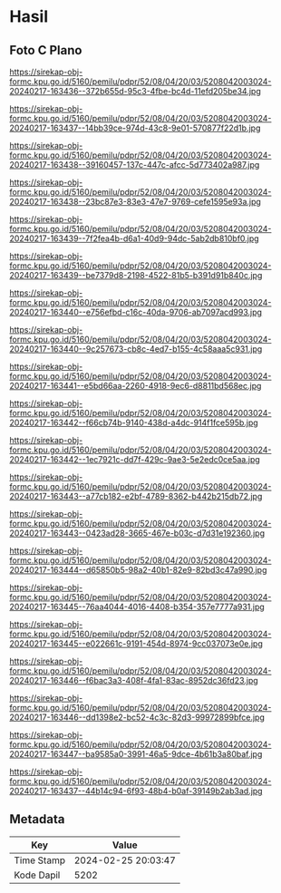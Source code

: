 # Hasil

## Foto C Plano

https://sirekap-obj-formc.kpu.go.id/5160/pemilu/pdpr/52/08/04/20/03/5208042003024-20240217-163436--372b655d-95c3-4fbe-bc4d-11efd205be34.jpg

https://sirekap-obj-formc.kpu.go.id/5160/pemilu/pdpr/52/08/04/20/03/5208042003024-20240217-163437--14bb39ce-974d-43c8-9e01-570877f22d1b.jpg

https://sirekap-obj-formc.kpu.go.id/5160/pemilu/pdpr/52/08/04/20/03/5208042003024-20240217-163438--39160457-137c-447c-afcc-5d773402a987.jpg

https://sirekap-obj-formc.kpu.go.id/5160/pemilu/pdpr/52/08/04/20/03/5208042003024-20240217-163438--23bc87e3-83e3-47e7-9769-cefe1595e93a.jpg

https://sirekap-obj-formc.kpu.go.id/5160/pemilu/pdpr/52/08/04/20/03/5208042003024-20240217-163439--7f2fea4b-d6a1-40d9-94dc-5ab2db810bf0.jpg

https://sirekap-obj-formc.kpu.go.id/5160/pemilu/pdpr/52/08/04/20/03/5208042003024-20240217-163439--be7379d8-2198-4522-81b5-b391d91b840c.jpg

https://sirekap-obj-formc.kpu.go.id/5160/pemilu/pdpr/52/08/04/20/03/5208042003024-20240217-163440--e756efbd-c16c-40da-9706-ab7097acd993.jpg

https://sirekap-obj-formc.kpu.go.id/5160/pemilu/pdpr/52/08/04/20/03/5208042003024-20240217-163440--9c257673-cb8c-4ed7-b155-4c58aaa5c931.jpg

https://sirekap-obj-formc.kpu.go.id/5160/pemilu/pdpr/52/08/04/20/03/5208042003024-20240217-163441--e5bd66aa-2260-4918-9ec6-d8811bd568ec.jpg

https://sirekap-obj-formc.kpu.go.id/5160/pemilu/pdpr/52/08/04/20/03/5208042003024-20240217-163442--f66cb74b-9140-438d-a4dc-914f1fce595b.jpg

https://sirekap-obj-formc.kpu.go.id/5160/pemilu/pdpr/52/08/04/20/03/5208042003024-20240217-163442--1ec7921c-dd7f-429c-9ae3-5e2edc0ce5aa.jpg

https://sirekap-obj-formc.kpu.go.id/5160/pemilu/pdpr/52/08/04/20/03/5208042003024-20240217-163443--a77cb182-e2bf-4789-8362-b442b215db72.jpg

https://sirekap-obj-formc.kpu.go.id/5160/pemilu/pdpr/52/08/04/20/03/5208042003024-20240217-163443--0423ad28-3665-467e-b03c-d7d31e192360.jpg

https://sirekap-obj-formc.kpu.go.id/5160/pemilu/pdpr/52/08/04/20/03/5208042003024-20240217-163444--d65850b5-98a2-40b1-82e9-82bd3c47a990.jpg

https://sirekap-obj-formc.kpu.go.id/5160/pemilu/pdpr/52/08/04/20/03/5208042003024-20240217-163445--76aa4044-4016-4408-b354-357e7777a931.jpg

https://sirekap-obj-formc.kpu.go.id/5160/pemilu/pdpr/52/08/04/20/03/5208042003024-20240217-163445--e022661c-9191-454d-8974-9cc037073e0e.jpg

https://sirekap-obj-formc.kpu.go.id/5160/pemilu/pdpr/52/08/04/20/03/5208042003024-20240217-163446--f6bac3a3-408f-4fa1-83ac-8952dc36fd23.jpg

https://sirekap-obj-formc.kpu.go.id/5160/pemilu/pdpr/52/08/04/20/03/5208042003024-20240217-163446--dd1398e2-bc52-4c3c-82d3-99972899bfce.jpg

https://sirekap-obj-formc.kpu.go.id/5160/pemilu/pdpr/52/08/04/20/03/5208042003024-20240217-163447--ba9585a0-3991-46a5-9dce-4b61b3a80baf.jpg

https://sirekap-obj-formc.kpu.go.id/5160/pemilu/pdpr/52/08/04/20/03/5208042003024-20240217-163437--44b14c94-6f93-48b4-b0af-39149b2ab3ad.jpg


## Metadata

| Key        | Value               |
| ---------- | ------------------- |
| Time Stamp | 2024-02-25 20:03:47 |
| Kode Dapil | 5202                |




